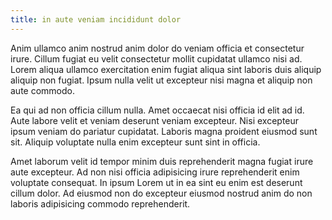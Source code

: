 ```yaml
---
title: in aute veniam incididunt dolor
---
```


Anim ullamco anim nostrud anim dolor do veniam officia et consectetur irure. Cillum fugiat eu velit consectetur mollit cupidatat ullamco nisi ad. Lorem aliqua ullamco exercitation enim fugiat aliqua sint laboris duis aliquip aliquip non fugiat. Ipsum nulla velit ut excepteur nisi magna et aliquip non aute commodo.

Ea qui ad non officia cillum nulla. Amet occaecat nisi officia id elit ad id. Aute labore velit et veniam deserunt veniam excepteur. Nisi excepteur ipsum veniam do pariatur cupidatat. Laboris magna proident eiusmod sunt sit. Aliquip voluptate nulla enim excepteur sunt sint in officia.

Amet laborum velit id tempor minim duis reprehenderit magna fugiat irure aute excepteur. Ad non nisi officia adipisicing irure reprehenderit enim voluptate consequat. In ipsum Lorem ut in ea sint eu enim est deserunt cillum dolor. Ad eiusmod non do excepteur eiusmod nostrud anim do non laboris adipisicing commodo reprehenderit.